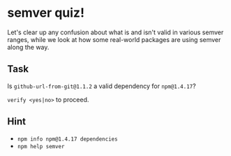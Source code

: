# semver quiz!

Let's clear up any confusion about what is and isn't valid in various
semver ranges, while we look at how some real-world packages are using
semver along the way.

## Task

Is `github-url-from-git@1.1.2` a valid dependency for `npm@1.4.17`?

`verify <yes|no>` to proceed.

## Hint

* `npm info npm@1.4.17 dependencies`
* `npm help semver`
